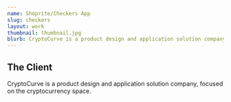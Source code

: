 ```yaml
---
name: Shoprite/Checkers App
slug: checkers
layout: work
thumbnail: thumbnail.jpg
blurb: CryptoCurve is a product design and application solution company, focused on the cryptocurrency space.
---
```


## The Client

CryptoCurve is a product design and application solution company, focused on the cryptocurrency space.
